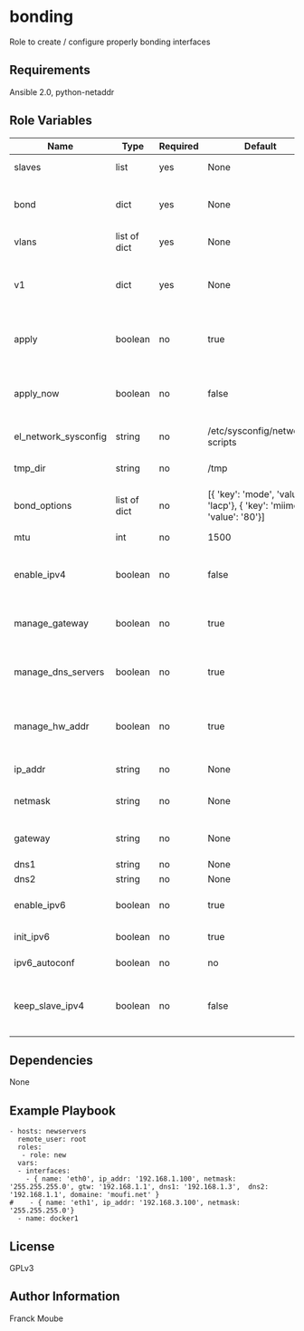 bonding
=========

Role to create / configure properly bonding interfaces

Requirements
------------

Ansible 2.0, python-netaddr

Role Variables
--------------

| Name | Type | Required | Default | Description
|--- |--- |--- |--- |---
| slaves | list | yes | None | List of the slaves part of the bond
| bond | dict | yes | None | Name of the bond interface with ip informations
| vlans | list of dict | yes | None | vlans name with ip informations
| v1 | dict | yes | None | value: configure or not ip in bond interface, vlan: condifure or not vlan
| apply | boolean | no | true | Set to true to write the real configuration files in sysconfig
| apply_now | boolean | no | false | Restart the network restart after writing the configuration files
| el_network_sysconfig | string | no | /etc/sysconfig/network-scripts | Default directory for RH/CentOS
| tmp_dir | string | no | /tmp | TMP directory for the configuration files
| bond_options | list of dict | no | [{ 'key': 'mode', 'value': 'lacp'}, { 'key': 'miimon', 'value': '80'}] | Some default values for Bonding Options
| mtu | int | no | 1500 | Value of the MTU for the interface
| enable_ipv4 | boolean | no | false | Determines if you want to use ipv4 settings for the bond interface
| manage_gateway | boolean | no | true | Determines if you want to configure the gateway on the bond
| manage_dns_servers | boolean | no | true | Determines if you want to configure DNS on the bond configuration
| manage_hw_addr | boolean | no | true | Determines if you want to write the HWADDR in the slaves configuration
| ip_addr | string | no | None | The IPv4 for the bond interface
| netmask | string | no | None | The Netmask for the bond interface
| gateway | string | no | None | The gateway to use for the bond interface
| dns1 | string | no | None | DNS1 server
| dns2 | string | no | None | DNS2 server
| enable_ipv6 | boolean | no | true | Enable IPv6 on the bond interface
| init_ipv6 | boolean | no | true | Enable IPv6 initiatialization
| ipv6_autoconf | boolean | no | no | Enable IPv6 autoconfiguration
| keep_slave_ipv4 | boolean | no | false | Determines if you want to keep the slaves existing IPv4 configuration


Dependencies
------------

None

Example Playbook
----------------

```
- hosts: newservers
  remote_user: root
  roles:
   - role: new
  vars:
  - interfaces:
    - { name: 'eth0', ip_addr: '192.168.1.100', netmask: '255.255.255.0', gtw: '192.168.1.1', dns1: '192.168.1.3',  dns2: '192.168.1.1', domaine: 'moufi.net' }
#    - { name: 'eth1', ip_addr: '192.168.3.100', netmask: '255.255.255.0'}
  - name: docker1

```


License
-------

GPLv3

Author Information
------------------

Franck Moube
